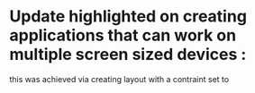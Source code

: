 # Update highlighted on creating  applications that can work on multiple screen sized devices :
this was achieved via creating layout with a contraint set to